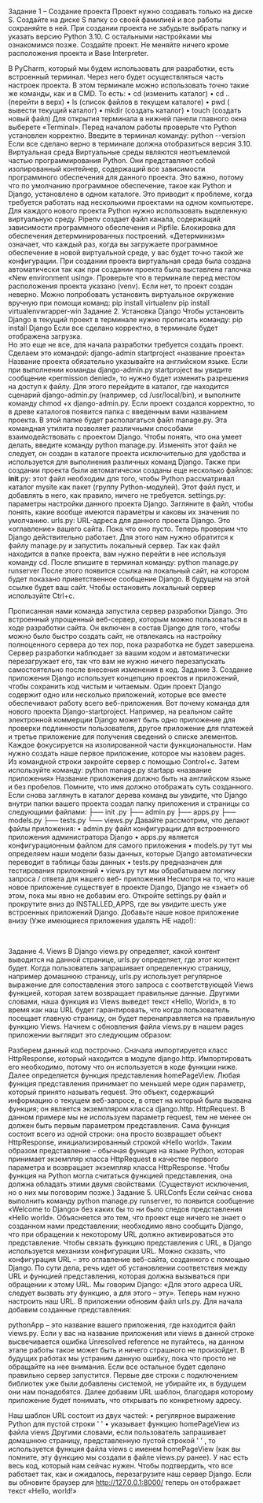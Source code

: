 Задание 1 – Создание проекта
Проект нужно создавать только на диске S. Создайте на диске S папку со своей фамилией и все работы сохраняйте в ней.
При создании проекта не забудьте выбрать папку и указать версию Python 3.10.
С остальными настройками мы ознакомимся позже.
Создайте проект. Не меняйте ничего кроме расположения проекта и Base Interpreter.
 
В PyCharm, который мы будем использовать для разработки, есть встроенный терминал. Через него будет осуществляться часть настроек проекта. В этом терминале можно использовать точно такие же команды, как и в CMD. То есть:
•	cd (изменить каталог)
•	cd .. (перейти в верх)
•	ls (список файлов в текущем каталоге)
•	pwd ( вывести текущий каталог)
•	mkdir (создать каталог)
•	touch (создать новый файл)
Для открытия терминала в нижней панели главного окна выберете «Terminal».
Перед началом работы проверьте что Python установлен корректно. Введите в терминал команду:
python --version
Если все сделано верно в терминале должна отобразиться версия 3.10.
Виртуальная среда
Виртуальные среды являются неотъемлемой частью программирования Python. Они представляют собой изолированный контейнер, содержащий все зависимости программного обеспечения для данного проекта. Это важно, потому что по умолчанию программное обеспечение, такое как Python и Django, установлено в одном каталоге. Это приводит к проблеме, когда требуется работать над несколькими проектами на одном компьютере. 
Для каждого нового проекта Python нужно использовать выделенную виртуальную среду.
Pipenv создает файл канала, содержащий зависимости программного обеспечения и Pipfile. Блокировка для обеспечения детерминированных построений. «Детерминизм» означает, что каждый раз, когда вы загружаете программное обеспечение в новой виртуальной среде, у вас будет точно такой же конфигурации. 
При создании проекта виртуальная среда была создана автоматически так как при создании проекта была выставлена галочка «New environment using». Проверьте что в терминале перед местом расположения проекта указано (venv). Если нет, то проект создан неверно. Можно попробовать установить виртуальное окружение вручную при помощи команд:
pip install virtualenv
pip install virtualenvwrapper-win
Задание 2. Установка Django
Чтобы установить Django в текущий проект в терминале нужно прописать команду:
pip install Django
Если все сделано корректно, в терминале будет отображена загрузка.	
Но это еще не все, для начала разработки требуется создать проект. Сделаем это командой:
django-admin startproject «название проекта»
Название проекта обязательно указывайте на английском языке.
Если при выполнении команды django-admin.py startproject вы увидите сообщение «permission denied», то нужно будет изменить разрешения на доступ к файлу. Для этого перейдите в каталог, где находится сценарий django-admin.py (например, cd /usr/local/bin), и выполните команду chmod +x django-admin.py.
Если проект создался корректно, то в древе каталогов появится папка с введенным вами названием проекта. В этой папке будет располагаться файл manage.py. Эта командная утилита позволяет различными способами взаимодействовать с проектом Django. Чтобы понять, что она умеет делать, введите команду python manage.py. Изменять этот файл не следует, он создан в каталоге проекта исключительно для удобства и используется для выполнения различных команд Django.
Также при создании проекта были автоматически созданы еще несколько файлов:
__init__.py: этот файл необходим для того, чтобы Python рассматривал каталог mysite как пакет (группу Python-модулей). Этот файл пуст, и добавлять в него, как правило, ничего не требуется.
settings.py: параметры настройки данного проекта Django. Загляните в файл, чтобы понять, какие вообще имеются параметры и каковы их значения по умолчанию.
urls.py: URL-адреса для данного проекта Django. Это «оглавление» вашего сайта. Пока что оно пусто.
Теперь проверим что Django действительно работает. Для этого нам нужно обратится к файлу manage.py и запустить локальный сервер. Так как файл находится в папке проекта, вам нужно перейти в нее используя команду cd. После впишите в терминал команду:
python manage.py runserver
После этого появится ссылка на локальный сайт, на котором будет показано приветственное сообщение Django. В будущем на этой ссылке будет ваш сайт. Чтобы остановить локальный сервер используйте Ctrl+c.
 

Прописанная нами команда запустила сервер разработки Django. Это встроенный упрощенный веб-сервер, которым можно пользоваться в ходе разработки сайта. Он включен в состав Django для того, чтобы можно было быстро создать сайт, не отвлекаясь на настройку полноценного сервера до тех пор, пока разработка не будет завершена. Сервер разработки наблюдает за вашим кодом и автоматически перезагружает его, так что вам не нужно ничего перезапускать самостоятельно после внесения изменения в код.
Задание 3. Создание приложения
Django использует концепцию проектов и приложений, чтобы сохранить код чистым и читаемым. Один проект Django содержит одно или несколько приложений, которые все вместе обеспечивают работу всего веб-приложения. Вот почему команда для нового проекта Django-startproject. Например, на реальном сайте электронной коммерции Django может быть одно приложение для проверки подлинности пользователя, другое приложение для платежей и третье приложение для получения сведений о списке элементов. Каждое фокусируется на изолированной части функциональности.
Нам нужно создать наше первое приложение, которое мы назовем pages. Из командной строки закройте сервер с помощью Control+c. Затем используйте команду:
python manage.py startapp «название приложения»
Название приложения должно быть на английском языке и без пробелов. Помните, что имя должно отображать суть созданного.
Если снова заглянуть в каталог дерева команд вы увидите, что Django внутри папки вашего проекта создал папку приложения и страницы со следующими файлами:
	├──   init .py
	├── admin.py
	├── apps.py
	├── models.py
	├── tests.py
	└── views.py
Давайте рассмотрим, что делают файлы приложения:
•	admin.py файл конфигурации для встроенного приложения администратора Django
•	apps.py является конфигурационным файлом для самого приложения
•	models.py тут мы определяем наши модели базы данных, которые Django автоматически переводит в таблицы базы данных
•	tests.py предназначен для тестирования приложений
•	views.py тут мы обрабатываем логику запроса / ответа для нашего веб- приложения
Несмотря на то, что наше новое приложение существует в проекте Django, Django не «знает» об этом, пока мы явно не добавим его. Откройте settings.py файл и прокрутите вниз до INSTALLED_APPS, где вы увидите шесть уже встроенных приложений Django. Добавьте наше новое приложение внизу (Уже имеющиеся приложения удалять НЕ надо!):
 
 

Задание 4. Views
В Django views.py определяет, какой контент выводится на данной странице, urls.py определяет, где этот контент будет.
Когда пользователь запрашивает определенную страницу, например домашнюю страницу, urls.py использует регулярное выражение для сопоставления этого запроса с соответствующей Views функцией, которая затем возвращает правильные данные.
Другими словами, наша функция из Views выведет текст «Hello, World», в то время как наш URL будет гарантировать, что когда пользователь посещает главную страницу, он будет перенаправляется на правильную функцию Views.
Начнем с обновления файла views.py в нашем pages приложении выглядит это следующим образом:
 
Разберем данный код построчно. 
Сначала импортируется класс HttpResponse, который находится в модуле django.http. Импортировать его необходимо, потому что он используется в коде функции ниже. 
Далее определяется функция представления homePageView. 
Любая функция представления принимает по меньшей мере один параметр, который принято называть request. Это объект, содержащий информацию о текущем веб-запросе, в ответ на который была вызвана функция; он является экземпляром класса django.http. HttpRequest. В данном примере мы не используем параметр request, тем не менее он должен быть первым параметром представления. 
Сама функция состоит всего из одной строки: она просто возвращает объект HttpResponse, инициализированный строкой «Hello world». 
Таким образом представление – обычная функция на языке Python, которая принимает экземпляр класса HttpRequest в качестве первого параметра и возвращает экземпляр класса HttpResponse. Чтобы функция на Python могла считаться функцией представления, она должна обладать этими двумя свойствами. (Существуют исключения, но о них мы поговорим позже.)
Задание 5. URLConfs
Если сейчас снова выполнить команду python manage.py runserver, то появится сообщение «Welcome to Django» без каких бы то ни было следов представления «Hello world». Объясняется это тем, что проект еще ничего не знает о созданном нами представлении; необходимо явно сообщить Django, что при обращении к некоторому URL должно активироваться это представление. Чтобы связать функцию представления с URL, в Django используется механизм конфигурации URL.
Можно сказать, что конфигурация URL – это оглавление веб-сайта, созданного с помощью Django. По сути дела, речь идет об установлении соответствия между URL и функцией представления, которая должна вызываться при обращении к этому URL. Мы говорим Django: «Для этого адреса URL следует вызвать эту функцию, а для этого – эту».
Теперь нам нужно настроить наш URL. В приложении обновим файл urls.py. Для начала добавим созданные представления:
 
pythonApp – это название вашего приложения, где находится файл views.py. 
Если у вас на название приложения или views в данной строке высвечивается ошибка Unresolved reference не пугайтесь, на данном этапе работы такое может быть и ничего страшного не произойдет. В будущих работах мы устраним данную ошибку, пока что просто не обращайте на нее внимания. Если все остальное будет сделано правильно сервер запустится.
Первые две строки с подключением библиотек уже были добавлены системой, не убирайте их, в будущем они нам понадобятся.
Далее добавим URL шаблон, благодаря которому приложение будет понимать, что открывать по конкретному адресу. 
 
Наш шаблон URL состоит из двух частей:
•	регулярное выражение Python для пустой строки ' '
•	указывает функцию homePageView из файла views
Другими словами, если пользователь запрашивает домашнюю страницу, представленную пустой строкой ' ' , то используется функция файла views с именем homePageView (как вы помните, эту функцию мы создали в файле views.py ранее).
У нас есть весь код, который нам сейчас нужен. Чтобы подтвердить, что все работает так, как и ожидалось, перезагрузите наш сервер Django.
Если вы обновите браузер для http://127.0.0.1:8000/ теперь он отображает текст «Hello, world!»
 



